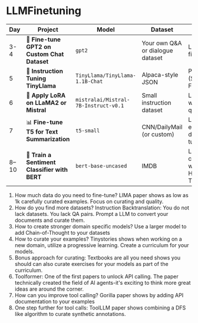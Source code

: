 # LLMFinetuning


| Day  | Project                                       | Model                                | Dataset                           | Goal                                          |
| ---- | --------------------------------------------- | ------------------------------------ | --------------------------------- | --------------------------------------------- |
| 3-4  | 🧠 **Fine-tune GPT2 on Custom Chat Dataset**  | `gpt2`                               | Your own Q\&A or dialogue dataset | Learn full fine-tuning                        |
| 5    | 🔁 **Instruction Tuning TinyLlama**           | `TinyLlama/TinyLlama-1.1B-Chat`      | Alpaca-style JSON                 | Practice SFT (Supervised Fine-Tuning)         |
| 6    | 🔧 **Apply LoRA on LLaMA2 or Mistral**        | `mistralai/Mistral-7B-Instruct-v0.1` | Small instruction dataset         | Learn PEFT with 4-bit quant                   |
| 7    | 📊 **Fine-tune T5 for Text Summarization**    | `t5-small`                           | CNN/DailyMail (or custom)         | Learn encoder-decoder tuning                  |
| 8–10 | 🤖 **Train a Sentiment Classifier with BERT** | `bert-base-uncased`                  | IMDB                              | Learn classification with HuggingFace Trainer |


1. How much data do you need to fine-tune?
    LIMA paper shows as low as 1k carefully curated examples. Focus on curating and quality. 
2. How do you find more datasets? 
    Instruction Backtranslation: You do not lack datasets. You lack QA pairs. Prompt a LLM to convert your documents and curate them. 
3. How to create stronger domain specific models? 
    Use a larger model to add Chain-of-Thought to your datasets
4. How to curate your examples? 
    Tinystories shows when working on a new domain, utilize a progressive learning. Create a curriculum for your models. 
5. Bonus approach for curating: 
    Textbooks are all you need shows you should can also curate exercises for your models as part of the curriculum. 
6. Toolformer: One of the first papers to unlock API calling. 
    The paper technically created the field of AI agents-it's exciting to think more great ideas are around the corner. 
7. How can you improve tool calling? 
    Gorilla paper shows by adding API documentation to your examples
8. One step further for tool calls: 
    ToolLLM paper shows combining a DFS like algorithm to curate synthetic annotations. 
